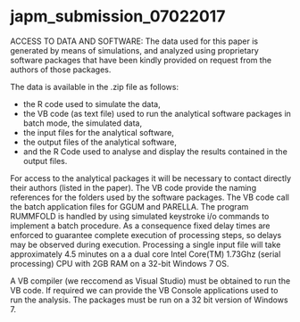 # japm_submission_07022017
ACCESS TO DATA AND SOFTWARE: The data used for this paper is generated by means of simulations, and analyzed using proprietary software packages that have been kindly provided on request from the authors of those packages.
 
The data is available in the .zip file as follows: 

- the R code used to simulate the data, 
- the VB code (as text file) used to run the analytical software packages in batch mode, the simulated data,
- the input files for the analytical software, 
- the output files of the analytical software, 
- and the R Code used to analyse and display the results contained in the output files. 

For access to the analytical packages it will be necessary to contact directly their authors (listed in the paper). The VB code provide the naming references for the folders used by the software packages. The VB code call the batch application files for GGUM and PARELLA. The program RUMMFOLD is handled by using simulated keystroke i/o commands to implement a batch procedure. As a consequence fixed delay times  are enforced to guarantee complete execution of processing steps, so delays may be observed during execution. Processing a single input file will take approximately 4.5 minutes on a a dual core Intel Core(TM) 1.73Ghz (serial processing) CPU with 2GB RAM on a 32-bit Windows 7 OS.

A  VB compiler (we reccomend as Visual Studio) must be obtained to run the VB code. If required we can provide the VB Console applications used to run the analysis. The packages must be run on a 32 bit version of Windows 7. 
